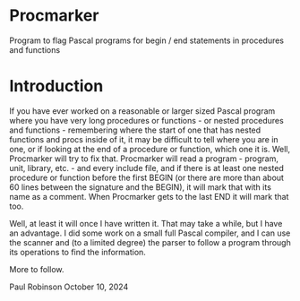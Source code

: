 # Procmarker
Program to flag Pascal programs for begin / end statements in procedures and functions

# Introduction
If you have ever worked on a reasonable or larger sized Pascal program where you have very long procedures or functions - or nested procedures and functions - remembering where the start of one that has nested functions and procs inside of it, it may be difficult to tell where you are in one, or if looking at the end of a procedure or function, which one it is. Well, Procmarker will try to fix that. Procmarker will read a program - program, unit, library, etc. - and every include file, and if there is at least one nested procedure or function before the first BEGIN (or there are more than about 60 lines between the signature and the BEGIN), it will mark that with its name as a comment. When Procmarker gets to the last END it will mark that too.

Well, at least it will once I have written it. That may take a while, but I have an advantage. I did some work on a small full Pascal compiler, and I can use the scanner and (to a limited degree) the parser to follow a program through its operations to find the information.

More to follow.

Paul Robinson
October 10, 2024
